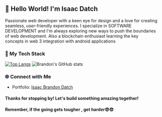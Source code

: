 ## 👋 Hello World! I'm Isaac Datch

Passionate web developer with a keen eye for design and a love for creating seamless, user-friendly experiences. I specialize in SOFTWARE DEVELOPMENT and I'm always exploring new ways to push the boundaries of web development.
Also a blockchain enthusiast learning the key concepts in web 3 integration with android applications

### 🚀 My Tech Stack
[![Top Langs](https://github-readme-stats.vercel.app/api/top-langs/?username=brandon-isaac&layout=pie)](https://github.com/brandon-isaac/github-readme-stats)
![Brandon's GitHub stats](https://github-readme-stats.vercel.app/api?username=brandon-isaac&show_icons=true&theme=tokyonight&hide_rank=true)

### 🌐 Connect with Me
- Portfolio: [Isaac Brandon Datch](https://portfolio-sage-iota-27.vercel.app/)

#### Thanks for stopping by! Let's build something amazing together! 
#### Remember, if the going gets tougher , get harder😎😎 
